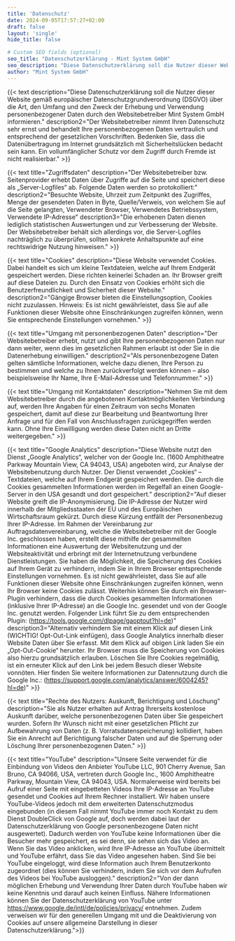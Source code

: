 ```yaml
---
title: 'Datenschutz'
date: 2024-09-05T17:57:27+02:00
draft: false
layout: 'single'
hide_title: false

# Custom SEO fields (optional)
seo_title: "Datenschutzerklärung - Mint System GmbH"
seo_description: "Diese Datenschutzerklärung soll die Nutzer dieser Website gemäß europäschischer Datenschutzgrundverordnung (DSGVO) über die Art, den Umfang und den Zweck der Erhebung und Verwendung personenbezogener Daten durch den Websitebetreiber Mint System GmbH informieren."
author: "Mint System GmbH"
---
```


{{< text 
  description="Diese Datenschutzerklärung soll die Nutzer dieser Website gemäß europäischer Datenschutzgrundverordnung (DSGVO) über die Art, den Umfang und den Zweck der Erhebung und Verwendung personenbezogener Daten durch den Websitebetreiber Mint System GmbH informieren."
  description2="Der Websitebetreiber nimmt Ihren Datenschutz sehr ernst und behandelt Ihre personenbezogenen Daten vertraulich und entsprechend der gesetzlichen Vorschriften. Bedenken Sie, dass die Datenübertragung im Internet grundsätzlich mit Sicherheitslücken bedacht sein kann. Ein vollumfänglicher Schutz vor dem Zugriff durch Fremde ist nicht realisierbar." >}}

{{< text 
  title="Zugriffsdaten" 
  description="Der Websitebetreiber bzw. Seitenprovider erhebt Daten über Zugriffe auf die Seite und speichert diese als „Server-Logfiles“ ab. Folgende Daten werden so protokolliert:" 
  description2="Besuchte Website, Uhrzeit zum Zeitpunkt des Zugriffes, Menge der gesendeten Daten in Byte, Quelle/Verweis, von welchem Sie auf die Seite gelangten, Verwendeter Browser, Verwendetes Betriebssystem, Verwendete IP-Adresse"
  description3="Die erhobenen Daten dienen lediglich statistischen Auswertungen und zur Verbesserung der Website. Der Websitebetreiber behält sich allerdings vor, die Server-Logfiles nachträglich zu überprüfen, sollten konkrete Anhaltspunkte auf eine rechtswidrige Nutzung hinweisen." >}}

{{< text 
  title="Cookies" 
  description="Diese Website verwendet Cookies. Dabei handelt es sich um kleine Textdateien, welche auf Ihrem Endgerät gespeichert werden. Diese richten keinerlei Schaden an. Ihr Browser greift auf diese Dateien zu. Durch den Einsatz von Cookies erhöht sich die Benutzerfreundlichkeit und Sicherheit dieser Website."
  description2="Gängige Browser bieten die Einstellungsoption, Cookies nicht zuzulassen. Hinweis: Es ist nicht gewährleistet, dass Sie auf alle Funktionen dieser Website ohne Einschränkungen zugreifen können, wenn Sie entsprechende Einstellungen vornehmen." >}}

{{< text 
  title="Umgang mit personenbezogenen Daten" 
  description="Der Websitebetreiber erhebt, nutzt und gibt Ihre personenbezogenen Daten nur dann weiter, wenn dies im gesetzlichen Rahmen erlaubt ist oder Sie in die Datenerhebung einwilligen."
  description2="Als personenbezogene Daten gelten sämtliche Informationen, welche dazu dienen, Ihre Person zu bestimmen und welche zu Ihnen zurückverfolgt werden können – also beispielsweise Ihr Name, Ihre E-Mail-Adresse und Telefonnummer." >}}

{{< text 
  title="Umgang mit Kontaktdaten" 
  description="Nehmen Sie mit dem Websitebetreiber durch die angebotenen Kontaktmöglichkeiten Verbindung auf, werden Ihre Angaben für einen Zeitraum von sechs Monaten gespeichert, damit auf diese zur Bearbeitung und Beantwortung Ihrer Anfrage und für den Fall von Anschlussfragen zurückgegriffen werden kann. Ohne Ihre Einwilligung werden diese Daten nicht an Dritte weitergegeben." >}}

{{< text 
  title="Google Analytics" 
  description="Diese Website nutzt den Dienst „Google Analytics“, welcher von der Google Inc. (1600 Amphitheatre Parkway Mountain View, CA 94043, USA) angeboten wird, zur Analyse der Websitebenutzung durch Nutzer. Der Dienst verwendet „Cookies“ – Textdateien, welche auf Ihrem Endgerät gespeichert werden. Die durch die Cookies gesammelten Informationen werden im Regelfall an einen Google-Server in den USA gesandt und dort gespeichert."
  description2="Auf dieser Website greift die IP-Anonymisierung. Die IP-Adresse der Nutzer wird innerhalb der Mitgliedsstaaten der EU und des Europäischen Wirtschaftsraum gekürzt. Durch diese Kürzung entfällt der Personenbezug Ihrer IP-Adresse. Im Rahmen der Vereinbarung zur Auftragsdatenvereinbarung, welche die Websitebetreiber mit der Google Inc. geschlossen haben, erstellt diese mithilfe der gesammelten Informationen eine Auswertung der Websitenutzung und der Websiteaktivität und erbringt mit der Internetnutzung verbundene Dienstleistungen. Sie haben die Möglichkeit, die Speicherung des Cookies auf Ihrem Gerät zu verhindern, indem Sie in Ihrem Browser entsprechende Einstellungen vornehmen. Es ist nicht gewährleistet, dass Sie auf alle Funktionen dieser Website ohne Einschränkungen zugreifen können, wenn Ihr Browser keine Cookies zulässt. Weiterhin können Sie durch ein Browser-Plugin verhindern, dass die durch Cookies gesammelten Informationen (inklusive Ihrer IP-Adresse) an die Google Inc. gesendet und von der Google Inc. genutzt werden. Folgender Link führt Sie zu dem entsprechenden Plugin: (https://tools.google.com/dlpage/gaoptout?hl=de)"
  description3="Alternativ verhindern Sie mit einem Klick auf diesen Link (WICHTIG! Opt-Out-Link einfügen), dass Google Analytics innerhalb dieser Website Daten über Sie erfasst. Mit dem Klick auf obigen Link laden Sie ein „Opt-Out-Cookie“ herunter. Ihr Browser muss die Speicherung von Cookies also hierzu grundsätzlich erlauben. Löschen Sie Ihre Cookies regelmäßig, ist ein erneuter Klick auf den Link bei jedem Besuch dieser Website vonnöten. Hier finden Sie weitere Informationen zur Datennutzung durch die Google Inc.: (https://support.google.com/analytics/answer/6004245?hl=de)" >}}

{{< text 
  title="Rechte des Nutzers: Auskunft, Berichtigung und Löschung" 
  description="Sie als Nutzer erhalten auf Antrag Ihrerseits kostenlose Auskunft darüber, welche personenbezogenen Daten über Sie gespeichert wurden. Sofern Ihr Wunsch nicht mit einer gesetzlichen Pflicht zur Aufbewahrung von Daten (z. B. Vorratsdatenspeicherung) kollidiert, haben Sie ein Anrecht auf Berichtigung falscher Daten und auf die Sperrung oder Löschung Ihrer personenbezogenen Daten." >}}

{{< text 
  title="YouTube" 
  description="Unsere Seite verwendet für die Einbindung von Videos den Anbieter YouTube LLC, 901 Cherry Avenue, San Bruno, CA 94066, USA, vertreten durch Google Inc., 1600 Amphitheatre Parkway, Mountain View, CA 94043, USA. Normalerweise wird bereits bei Aufruf einer Seite mit eingebetteten Videos Ihre IP-Adresse an YouTube gesendet und Cookies auf Ihrem Rechner installiert. Wir haben unsere YouTube-Videos jedoch mit dem erweiterten Datenschutzmodus eingebunden (in diesem Fall nimmt YouTube immer noch Kontakt zu dem Dienst DoubleClick von Google auf, doch werden dabei laut der Datenschutzerklärung von Google personenbezogene Daten nicht ausgewertet). Dadurch werden von YouTube keine Informationen über die Besucher mehr gespeichert, es sei denn, sie sehen sich das Video an. Wenn Sie das Video anklicken, wird Ihre IP-Adresse an YouTube übermittelt und YouTube erfährt, dass Sie das Video angesehen haben. Sind Sie bei YouTube eingeloggt, wird diese Information auch Ihrem Benutzerkonto zugeordnet (dies können Sie verhindern, indem Sie sich vor dem Aufrufen des Videos bei YouTube ausloggen)." 
  description2="Von der dann möglichen Erhebung und Verwendung Ihrer Daten durch YouTube haben wir keine Kenntnis und darauf auch keinen Einfluss. Nähere Informationen können Sie der Datenschutzerklärung von YouTube unter https://www.google.de/intl/de/policies/privacy/ entnehmen. Zudem verweisen wir für den generellen Umgang mit und die Deaktivierung von Cookies auf unsere allgemeine Darstellung in dieser Datenschutzerklärung.">}}


